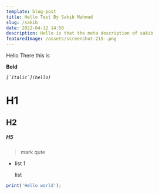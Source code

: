 ```yaml
---
template: blog-post
title: Hello Test By Sakib Mahmud
slug: /sakib
date: 2022-04-12 14:58
description: Hello is that the meta description of sakib
featuredImage: /assets/screenshot-215-.png
---
```

Hello There this is 

**Bold**

*``[`Italic`](hello)``*

# H1

## H2

##### H5

> mark qute

* list 1

  list

```javascript
print('Hello world');
```